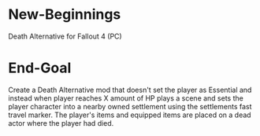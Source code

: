 # New-Beginnings
Death Alternative for Fallout 4 (PC)

# End-Goal
Create a Death Alternative mod that doesn't set the player as Essential and instead when player reaches X amount of HP plays a scene and sets the player character into a nearby owned settlement using the settlements fast travel marker. The player's items and equipped items are placed on a dead actor where the player had died.

